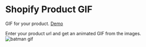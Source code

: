 # Shopify Product GIF

GIF for your product. [Demo](https://jonathanmv.github.io/shopify-product-gif)

Enter your product url and get an animated GIF from the images.
![batman gif](https://github.com/jonathanmv/shopify-product-gif/blob/master/static/batman.gif|alt=batman-gif)
